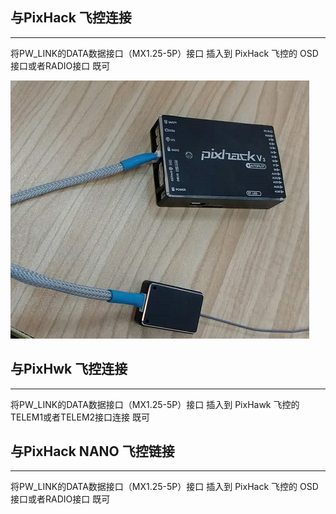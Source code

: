 ## 与PixHack 飞控连接

---

将PW\_LINK的DATA数据接口（MX1.25-5P）接口  插入到 PixHack 飞控的 OSD接口或者RADIO接口 既可

![](/assets/wplink-hack.png)

## 与PixHwk 飞控连接

---

将PW\_LINK的DATA数据接口（MX1.25-5P）接口  插入到 PixHawk 飞控的TELEM1或者TELEM2接口连接 既可

## 与PixHack NANO 飞控链接

---

将PW\_LINK的DATA数据接口（MX1.25-5P）接口  插入到 PixHack 飞控的 OSD接口或者RADIO接口 既可


